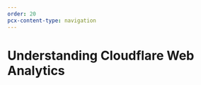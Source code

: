 ```yaml
---
order: 20
pcx-content-type: navigation
---
```


# Understanding Cloudflare Web Analytics

<DirectoryListing path="/web-analytics/understanding-web-analytics" />
